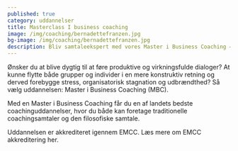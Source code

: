 ```yaml
---
published: true
category: uddannelser
title: Masterclass I business coaching
image: /img/coaching/bernadettefranzen.jpg
bg-image: /img/coaching/bernadettefranzen.jpg
description: Bliv samtaleekspert med vores Master i Business Coaching – en eksklusiv coachinguddannelse, der er akkrediteret på højeste EMCC-niveau.
---
```


Ønsker du at blive dygtig til at føre produktive og virkningsfulde dialoger? At kunne flytte både grupper og individer i en mere konstruktiv retning og derved forebygge stress, organisatorisk stagnation og udbrændthed? Så vælg uddannelsen: Master i Business Coaching (MBC).

Med en Master i Business Coaching får du en af landets bedste coachinguddannelser, hvor du både kan foretage traditionelle coachingsamtaler og den filosofiske samtale.

Uddannelsen er akkrediteret igennem EMCC. Læs mere om EMCC akkreditering her.